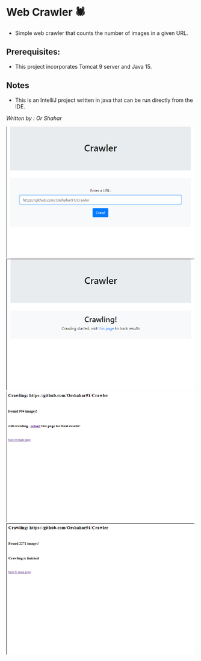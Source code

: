 # Web Crawler :spider:

* Simple web crawler that counts the number of images in a given URL.

## Prerequisites:
* This project incorporates Tomcat 9 server and Java 15.

## Notes
* This is an IntelliJ project written in java that can be run directly from the IDE.

*Written by : Or Shahar*


<p float="left">
  <img src="/Images/1.png" width="500" />
  <img src="/Images/2.png" width="500" /> 
  <img src="/Images/3.png" width="500" />
  <img src="/Images/4.png" width="500" />
</p>

